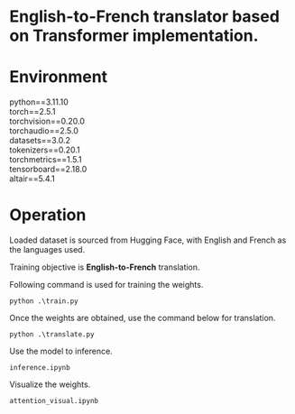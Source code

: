 # English-to-French translator based on Transformer implementation.

# Environment

python==3.11.10  
torch==2.5.1  
torchvision==0.20.0  
torchaudio==2.5.0  
datasets==3.0.2  
tokenizers==0.20.1  
torchmetrics==1.5.1  
tensorboard==2.18.0  
altair==5.4.1  

# Operation

Loaded dataset is sourced from Hugging Face, with English and French as the languages used.

Training objective is **English-to-French** translation.

Following command is used for training the weights.

```
python .\train.py
```

Once the weights are obtained, use the command below for translation.

```
python .\translate.py
```

Use the model to inference.

```
inference.ipynb
```

Visualize the weights.

```
attention_visual.ipynb
```
